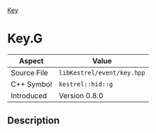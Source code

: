 [Key](index)
# Key.G
| Aspect | Value |
| --- | --- |
| Source File | `libKestrel/event/key.hpp` |
| C++ Symbol | `kestrel::hid::g` |
| Introduced | Version 0.8.0 |
## Description

